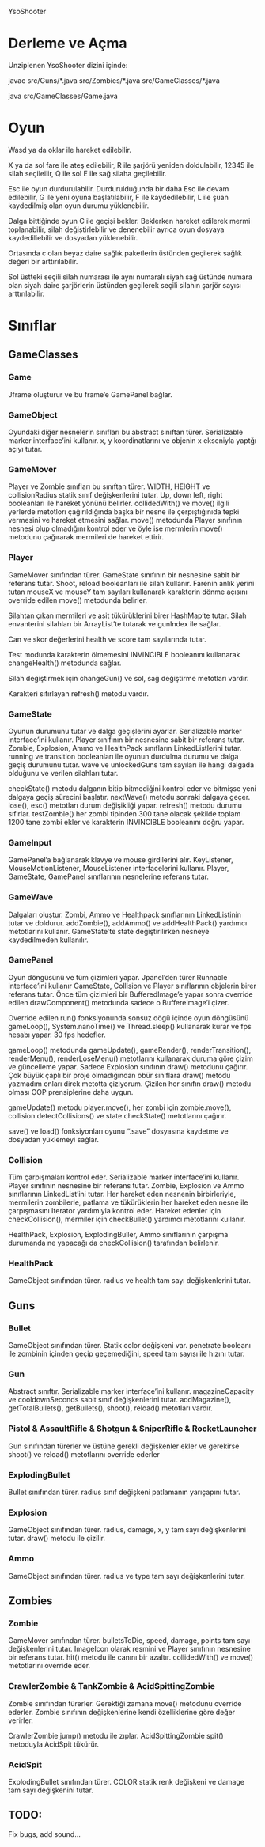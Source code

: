 YsoShooter

# Derleme ve Açma

Unziplenen YsoShooter dizini içinde:

javac src/Guns/\*.java src/Zombies/\*.java src/GameClasses/\*.java

java src/GameClasses/Game.java

# Oyun

Wasd ya da oklar ile hareket edilebilir.

X ya da sol fare ile ateş edilebilir, R ile şarjörü yeniden doldulabilir, 12345 ile silah seçileilir, Q ile sol E ile sağ silaha geçilebilir.

Esc ile oyun durdurulabilir. Durdurulduğunda bir daha Esc ile devam edilebilir, G ile yeni oyuna başlatılabilir, F ile kaydedilebilir, L ile şuan kaydedilmiş olan oyun durumu yüklenebilir.

Dalga bittiğinde oyun C ile geçişi bekler. Beklerken hareket edilerek mermi toplanabilir, silah değiştirlebilir ve denenebilir ayrıca oyun dosyaya kaydediliebilir ve dosyadan yüklenebilir.

Ortasında c olan beyaz daire sağlık paketlerin üstünden geçilerek sağlık değeri bir arttırılabilir.

Sol üstteki seçili silah numarası ile aynı numaralı siyah sağ üstünde numara olan siyah daire şarjörlerin üstünden geçilerek seçili silahın şarjör sayısı arttırılabilir.

# Sınıflar

## GameClasses

### Game

Jframe oluşturur ve bu frame’e GamePanel bağlar.

### GameObject

Oyundaki diğer nesnelerin sınıfları bu abstract sınıftan türer. Serializable marker interface’ini kullanır. x, y koordinatlarını ve objenin x ekseniyla yaptğı açıyı tutar.

### GameMover

Player ve Zombie sınıfları bu sınıftan türer. WIDTH, HEIGHT ve collisionRadius statik sınıf değişkenlerini tutar. Up, down left, right booleanları ile hareket yönünü belirler. collidedWith() ve move() ilgili yerlerde metotlorı çağırıldığında başka bir nesne ile çerpıştığınıda tepki vermesini ve hareket etmesini sağlar. move() metodunda Player sınıfının nesnesi olup olmadığını kontrol eder ve öyle ise mermlerin move() metodunu çağırarak mermileri de hareket ettirir.

### Player

GameMover sınıfından türer. GameState sınıfının bir nesnesine sabit bir referans tutar. Shoot, reload booleanları ile silah kullanır. Farenin anlık yerini tutan mouseX ve mouseY tam sayıları kullanarak karakterin dönme açısını override edilen move() metodunda belirler.

Silahtan çıkan mermileri ve asit tükürüklerini birer HashMap’te tutar. Silah envanterini silahları bir ArrayList’te tutarak ve gunIndex ile sağlar.

Can ve skor değerlerini health ve score tam sayılarında tutar.

Test modunda karakterin ölmemesini INVINCIBLE booleanını kullanarak changeHealth() metodunda sağlar.

Silah değiştirmek için changeGun() ve sol, sağ değiştirme metotları vardır.

Karakteri sıfırlayan refresh() metodu vardır.

### GameState

Oyunun durumunu tutar ve dalga geçişlerini ayarlar. Serializable marker interface’ini kullanır. Player sınıfının bir nesnesine sabit bir referans tutar. Zombie, Explosion, Ammo ve HealthPack sınıfların LinkedListlerini tutar. running ve transition booleanları ile oyunun durdulma durumu ve dalga geçiş durumunu tutar. wave ve unlockedGuns tam sayıları ile hangi dalgada olduğunu ve verilen silahları tutar.

checkState() metodu dalganın bitip bitmediğini kontrol eder ve bitmişse yeni dalgaya geçiş sürecini başlatır. nextWave() metodu sonraki dalgaya geçer. lose(), esc() metotları durum değişikliği yapar. refresh() metodu durumu sıfırlar. testZombie() her zombi tipinden 300 tane olacak şekilde toplam 1200 tane zombi ekler ve karakterin INVINCIBLE booleanını doğru yapar.

### GameInput

GamePanel’a bağlanarak klavye ve mouse girdilerini alır. KeyListener, MouseMotionListener, MouseListener interfacelerini kullanır. Player, GameState, GamePanel sınıflarının nesnelerine referans tutar.

### GameWave

Dalgaları oluştur. Zombi, Ammo ve Healthpack sınıflarının LinkedListinin tutar ve doldurur. addZombie(), addAmmo() ve addHealthPack() yardımcı metotlarını kullanır. GameState’te state değiştirilirken nesneye kaydedilmeden kullanılır.

### GamePanel

Oyun döngüsünü ve tüm çizimleri yapar. Jpanel’den türer Runnable interface’ini kullanır GameState, Collision ve Player sınıflarının objelerin birer referans tutar. Önce tüm çizimleri bir BufferedImage’e yapar sonra override edilen drawComponent() metodunda sadece o BuffereImage’i çizer.

Override edilen run() fonksiyonunda sonsuz dögü içinde oyun döngüsünü gameLoop(), System.nanoTime() ve Thread.sleep() kullanarak kurar ve fps hesabı yapar. 30 fps hedefler.

gameLoop() metodunda gameUpdate(), gameRender(), renderTransition(), renderMenu(), renderLoseMenu() metotlarını kullanarak duruma göre çizim ve güncelleme yapar. Sadece Explosion sınıfının draw() metodunu çağırır. Çok büyük çaplı bir proje olmadığından öbür sınıflara draw() metodu yazmadım onları direk metotta çiziyorum. Çizilen her sınıfın draw() metodu olması OOP prensiplerine daha uygun.

gameUpdate() metodu player.move(), her zombi için zombie.move(), collision.detectCollisions() ve state.checkState() metotlarını çağırır.

save() ve load() fonksiyonları oyunu “.save” dosyasına kaydetme ve dosyadan yüklemeyi sağlar.

### Collision

Tüm çarpışmaları kontrol eder. Serializable marker interface’ini kullanır. Player sınıfının nesnesine bir referans tutar. Zombie, Explosion ve Ammo sınıflarının LinkedList’ini tutar. Her hareket eden nesnenin birbirleriyle, mermilerin zombilerle, patlama ve tükürüklerin her hareket eden nesne ile çarpışmasını Iterator yardımıyla kontrol eder. Hareket edenler için checkCollision(), mermiler için checkBullet() yardımcı metotlarını kullanır.

HealthPack, Explosion, ExplodingBuller, Ammo sınıflarının çarpışma durumanda ne yapacağı da checkCollision() tarafından belirlenir.

### HealthPack

GameObject sınıfından türer. radius ve health tam sayı değişkenlerini tutar.

## Guns

### Bullet

GameObject sınıfından türer. Statik color değişkeni var. penetrate booleanı ile zombinin içinden geçip geçemediğini, speed tam sayısı ile hızını tutar.

### Gun

Abstract sınıftır. Serializable marker interface’ini kullanır. magazineCapacity ve cooldownSeconds sabit sınıf değişkenlerini tutar. addMagazine(), getTotalBullets(), getBullets(), shoot(), reload() metotları vardır.

### Pistol & AssaultRifle & Shotgun & SniperRifle & RocketLauncher

Gun sınıfından türerler ve üstüne gerekli değişkenler ekler ve gerekirse shoot() ve reload() metotlarını override ederler

### ExplodingBullet

Bullet sınıfından türer. radius sınıf değişkeni patlamanın yarıçapını tutar.

### Explosion

GameObject sınıfından türer. radius, damage, x, y tam sayı değişkenlerini tutar. draw() metodu ile çizilir.

### Ammo

GameObject sınıfından türer. radius ve type tam sayı değişkenlerini tutar.

## Zombies

### Zombie

GameMover sınıfından türer. bulletsToDie, speed, damage, points tam sayı değişkenlerini tutar. ImageIcon olarak resmini ve Player sınıfının nesnesine bir referans tutar. hit() metodu ile canını bir azaltır. collidedWith() ve move() metotlarını override eder.

### CrawlerZombie & TankZombie & AcidSpittingZombie

Zombie sınıfından türerler. Gerektiği zamana move() metodunu override ederler. Zombie sınıfının değişkenlerine kendi özelliklerine göre değer verirler.

CrawlerZombie jump() metodu ile zıplar. AcidSpittingZombie spit() metoduyla AcidSpit tükürür.

### AcidSpit

ExplodingBullet sınıfından türer. COLOR statik renk değişkeni ve damage tam sayı değişkenini tutar.

## TODO:

Fix bugs, add sound...
